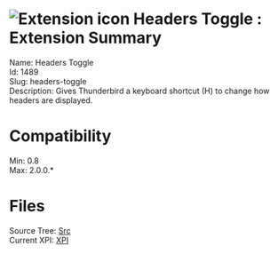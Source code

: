# ![Extension icon](https://addons.thunderbird.net/static/img/addon-icons/default-64.png) Headers Toggle : Extension Summary

Name: Headers Toggle  
Id: 1489  
Slug: headers-toggle  
Description: Gives Thunderbird a keyboard shortcut (H) to change how headers are displayed.
  

# Compatibility
Min: 0.8  
Max: 2.0.0.*  

# Files

Source Tree: [Src](C:/Dev/Thunderbird/ThunderKdB/xall/xOther/1489-headers-toggle/src)  
Current XPI: [XPI](C:/Dev/Thunderbird/ThunderKdB/xall/xOther/1489-headers-toggle/xpi)  



